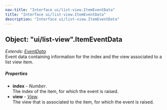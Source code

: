 ```yaml
---
nav-title: "Interface ui/list-view.ItemEventData"
title: "Interface ui/list-view.ItemEventData"
description: "Interface ui/list-view.ItemEventData"
---
```

## Object: "ui/list-view".ItemEventData  
_Extends:_ [_EventData_](../../data/observable/EventData.md)  
Event data containing information for the index and the view associated to a list view item.

##### Properties
 - **index** - _Number_.    
  The index of the item, for which the event is raised.
 - **view** - [_View_](../../ui/core/view/View.md).    
  The view that is associated to the item, for which the event is raised.